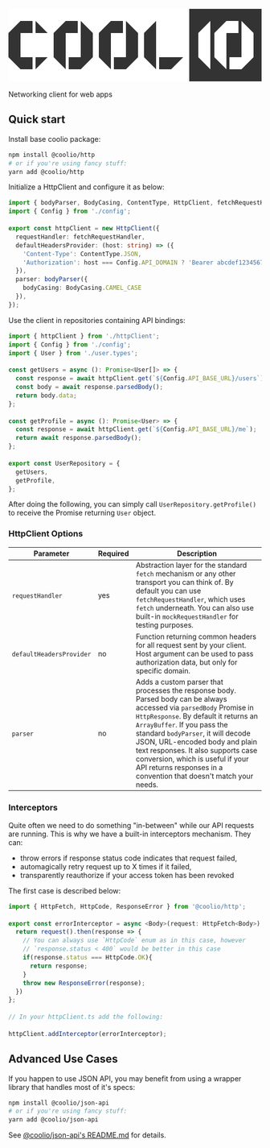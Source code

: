 ![Coolio](./assets/coolio.svg?sanitize=true)

Networking client for web apps

## Quick start

Install base coolio package:

```bash
npm install @coolio/http
# or if you're using fancy stuff:
yarn add @coolio/http
```

Initialize a HttpClient and configure it as below:

```typescript
import { bodyParser, BodyCasing, ContentType, HttpClient, fetchRequestHandler } from '@coolio/http';
import { Config } from './config';

export const httpClient = new HttpClient({
  requestHandler: fetchRequestHandler,
  defaultHeadersProvider: (host: string) => ({
    'Content-Type': ContentType.JSON,
    'Authorization': host === Config.API_DOMAIN ? 'Bearer abcdef1234567890' : undefined,
  }),
  parser: bodyParser({ 
    bodyCasing: BodyCasing.CAMEL_CASE
  }),
});

```

Use the client in repositories containing API bindings:

```typescript
import { httpClient } from './httpClient';
import { Config } from './config';
import { User } from './user.types';

const getUsers = async (): Promise<User[]> => {
  const response = await httpClient.get(`${Config.API_BASE_URL}/users`);
  const body = await response.parsedBody();
  return body.data;
};

const getProfile = async (): Promise<User> => {
  const response = await httpClient.get(`${Config.API_BASE_URL}/me`);
  return await response.parsedBody();
};

export const UserRepository = {
  getUsers,
  getProfile,
};

```

After doing the following, you can simply call `UserRepository.getProfile()` to receive the Promise returning `User` object.

### HttpClient Options

| Parameter | Required | Description |
| --- | --- | --- |
| `requestHandler` | yes | Abstraction layer for the standard `fetch` mechanism or any other transport you can think of. By default you can use `fetchRequestHandler`, which uses `fetch` underneath. You can also use built-in `mockRequestHandler` for testing purposes. |
| `defaultHeadersProvider` | no | Function returning common headers for all request sent by your client. Host argument can be used to pass authorization data, but only for specific domain. |
| `parser` | no | Adds a custom parser that processes the response body. Parsed body can be always accessed via `parsedBody` Promise in `HttpResponse`. By default it returns an `ArrayBuffer`. If you pass the standard `bodyParser`, it will decode JSON, URL-encoded body and plain text responses. It also supports case conversion, which is useful if your API returns responses in a convention that doesn't match your needs. |

### Interceptors

Quite often we need to do something "in-between" while our API requests are running. This is why we have a built-in interceptors mechanism. They can:
* throw errors if response status code indicates that request failed,
* automagically retry request up to X times if it failed,
* transparently reauthorize if your access token has been revoked

The first case is described below:

```typescript
import { HttpFetch, HttpCode, ResponseError } from '@coolio/http';

export const errorInterceptor = async <Body>(request: HttpFetch<Body>): HttpFetch<Body> => {
  return request().then(response => {
    // You can always use `HttpCode` enum as in this case, however
    // `response.status < 400` would be better in this case
    if(response.status === HttpCode.OK){
      return response;
    }
    throw new ResponseError(response);
  })
};

// In your httpClient.ts add the following:

httpClient.addInterceptor(errorInterceptor);

```

## Advanced Use Cases

If you happen to use JSON API, you may benefit from using a wrapper library that handles most of it's specs:

```bash
npm install @coolio/json-api
# or if you're using fancy stuff:
yarn add @coolio/json-api
```

See [@coolio/json-api's README.md](https://github.com/headline-1/coolio/tree/master/packages/json-api#readme) for details.
